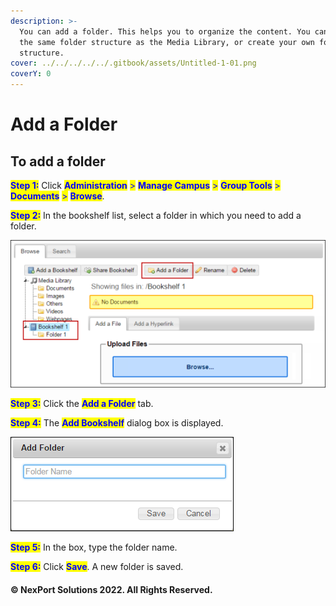 ```yaml
---
description: >-
  You can add a folder. This helps you to organize the content. You can observe
  the same folder structure as the Media Library, or create your own folder
  structure.
cover: ../../../../../.gitbook/assets/Untitled-1-01.png
coverY: 0
---
```


# Add a Folder

## To add a folder

<mark style="color:blue;">**Step 1:**</mark>  Click <mark style="color:blue;">**Administration**</mark> <mark style="color:blue;"></mark><mark style="color:blue;">></mark> <mark style="color:blue;"></mark><mark style="color:blue;">**Manage Campus**</mark> <mark style="color:blue;"></mark><mark style="color:blue;">></mark> <mark style="color:blue;"></mark><mark style="color:blue;">**Group Tools**</mark> <mark style="color:blue;"></mark><mark style="color:blue;">></mark> <mark style="color:blue;"></mark><mark style="color:blue;">**Documents**</mark> <mark style="color:blue;"></mark><mark style="color:blue;">></mark> <mark style="color:blue;"></mark><mark style="color:blue;">**Browse**</mark>.

<mark style="color:blue;">**Step 2:**</mark>  In the bookshelf list, select a folder in which you need to add a folder.

![](/.gitbook/assets/Folder_Add_550x258.png)

<mark style="color:blue;">**Step 3:**</mark>  Click the <mark style="color:blue;">**Add a Folder**</mark> tab.

<mark style="color:blue;">**Step 4:**</mark>  The <mark style="color:blue;">**Add Bookshelf**</mark> dialog box is displayed.

![](/.gitbook/assets/Folder_Add_Folder.png)

<mark style="color:blue;">**Step 5:**</mark>  In the box, type the folder name.

<mark style="color:blue;">**Step 6:**</mark>  Click <mark style="color:blue;">**Save**</mark>. A new folder is saved.

#### © NexPort Solutions 2022. All Rights Reserved.

